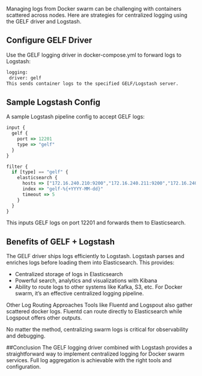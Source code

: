 Managing logs from Docker swarm can be challenging with containers scattered across nodes. Here are strategies for centralized logging using the GELF driver and Logstash.

## Configure GELF Driver
Use the GELF logging driver in docker-compose.yml to forward logs to Logstash:
```bash
logging:
 driver: gelf
This sends container logs to the specified GELF/Logstash server.
```

## Sample Logstash Config
A sample Logstash pipeline config to accept GELF logs:
```javascript
input {  
  gelf {
    port => 12201
    type => "gelf" 
  }
}

filter {
  if [type] == "gelf" {
    elasticsearch {
      hosts => ["172.16.240.210:9200","172.16.240.211:9200","172.16.240.212:9200"]
      index => "gelf-%{+YYYY-MM-dd}"
      timeout => 5
    }
  }
}
```
This inputs GELF logs on port 12201 and forwards them to Elasticsearch.

## Benefits of GELF + Logstash
The GELF driver ships logs efficiently to Logstash. Logstash parses and enriches logs before loading them into Elasticsearch. This provides:

* Centralized storage of logs in Elasticsearch
* Powerful search, analytics and visualizations with Kibana
* Ability to route logs to other systems like Kafka, S3, etc.
For Docker swarm, it’s an effective centralized logging pipeline.

Other Log Routing Approaches
Tools like Fluentd and Logspout also gather scattered docker logs. Fluentd can route directly to Elasticsearch while Logspout offers other outputs.

No matter the method, centralizing swarm logs is critical for observability and debugging.

##Conclusion
The GELF logging driver combined with Logstash provides a straightforward way to implement centralized logging for Docker swarm services. Full log aggregation is achievable with the right tools and configuration.